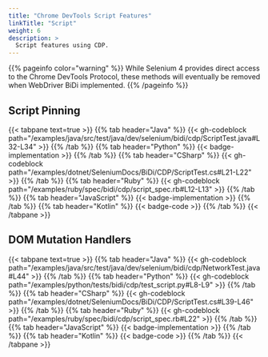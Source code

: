 ```yaml
---
title: "Chrome DevTools Script Features"
linkTitle: "Script"
weight: 6
description: >
  Script features using CDP.
---
```


{{% pageinfo color="warning" %}}
While Selenium 4 provides direct access to the Chrome DevTools Protocol, these
methods will eventually be removed when WebDriver BiDi implemented.
{{% /pageinfo %}}

## Script Pinning

{{< tabpane text=true >}}
{{% tab header="Java" %}}
{{< gh-codeblock path="/examples/java/src/test/java/dev/selenium/bidi/cdp/ScriptTest.java#L32-L34" >}}
{{% /tab %}}
{{% tab header="Python" %}}
{{< badge-implementation >}}
{{% /tab %}}
{{% tab header="CSharp" %}}
{{< gh-codeblock path="/examples/dotnet/SeleniumDocs/BiDi/CDP/ScriptTest.cs#L21-L22" >}}
{{% /tab %}}
{{% tab header="Ruby" %}}
{{< gh-codeblock path="/examples/ruby/spec/bidi/cdp/script_spec.rb#L12-L13" >}}
{{% /tab %}}
{{% tab header="JavaScript" %}}
{{< badge-implementation >}}
{{% /tab %}}
{{% tab header="Kotlin" %}}
{{< badge-code >}}
{{% /tab %}}
{{< /tabpane >}}


## DOM Mutation Handlers

{{< tabpane text=true >}}
{{% tab header="Java" %}}
{{< gh-codeblock path="/examples/java/src/test/java/dev/selenium/bidi/cdp/NetworkTest.java#L44" >}}
{{% /tab %}}
{{% tab header="Python" %}}
{{< gh-codeblock path="/examples/python/tests/bidi/cdp/test_script.py#L8-L9" >}}
{{% /tab %}}
{{% tab header="CSharp" %}}
{{< gh-codeblock path="/examples/dotnet/SeleniumDocs/BiDi/CDP/ScriptTest.cs#L39-L46" >}}
{{% /tab %}}
{{% tab header="Ruby" %}}
{{< gh-codeblock path="/examples/ruby/spec/bidi/cdp/script_spec.rb#L22" >}}
{{% /tab %}}
{{% tab header="JavaScript" %}}
{{< badge-implementation >}}
{{% /tab %}}
{{% tab header="Kotlin" %}}
{{< badge-code >}}
{{% /tab %}}
{{< /tabpane >}}
